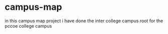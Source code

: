 # campus-map
in this campus map project i have done the inter college campus root for the pccoe college campus
